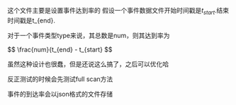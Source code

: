 这个文件主要是设置事件达到率的
假设一个事件数据文件开始时间戳是$t_{start}$.结束时间戳是t_{end}.

对于一个事件类型type来说，其总数是num，则其达到率为

$$
\frac{num}{t_{end} - t_{start}
$$

虽然这种设计也很蠢，但是还说这么搞了，之后可以优化哈

反正测试的时候会先测试full scan方法

事件的到达率会以json格式的文件存储

